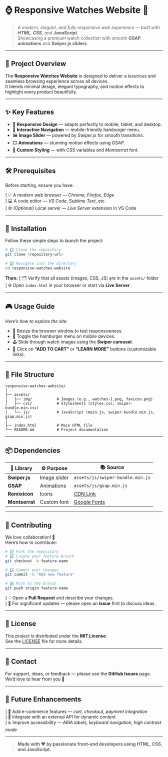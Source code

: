 # ⌚ **Responsive Watches Website** 🎨

> *A modern, elegant, and fully responsive web experience — built with **HTML**, **CSS**, and **JavaScript**.*  
> Showcasing a premium watch collection with smooth **GSAP animations** and **Swiper.js sliders**.

---

## 🌟 **Project Overview**

The **Responsive Watches Website** is designed to deliver a luxurious and seamless browsing experience across all devices.  
It blends minimal design, elegant typography, and motion effects to highlight every product beautifully.

---

## ✨ **Key Features**

- 🧩 **Responsive Design** — adapts perfectly to mobile, tablet, and desktop.  
- 🧭 **Interactive Navigation** — mobile-friendly hamburger menu.  
- 🖼️ **Image Slider** — powered by *Swiper.js* for smooth transitions.  
- 🎞️ **Animations** — stunning motion effects using *GSAP*.  
- 🎨 **Custom Styling** — with CSS variables and *Montserrat* font.

---

## 🛠️ **Prerequisites**

Before starting, ensure you have:

] ✅ A modern web browser — *Chrome, Firefox, Edge*  
] 💻 A code editor — *VS Code*, *Sublime Text*, etc.  
] ⚙️ *(Optional)* Local server — *Live Server* extension in VS Code

---

## 🚀 **Installation**

Follow these simple steps to launch the project:

```bash
# 1️⃣ Clone the repository
git clone <repository-url>

# 2️⃣ Navigate into the directory
cd responsive-watches-website
```

**Then:**
] 🗂️ Verify that all assets (images, CSS, JS) are in the `assets/` folder  
] 🌐 Open `index.html` in your browser or start via **Live Server**

---

## 🎮 **Usage Guide**

*Here’s how to explore the site:*

- 📱 Resize the browser window to test responsiveness.  
- 🍔 Toggle the hamburger menu on mobile devices.  
- 🕹️ Slide through watch images using the **Swiper carousel**.  
- 🛒 Click on **“ADD TO CART”** or **“LEARN MORE”** buttons (customizable links).

---

## 📁 **File Structure**

```
responsive-watches-website/
│
├── assets/
│   ├── img/           # Images (e.g., watches-1.png, favicon.png)
│   ├── css/           # Stylesheets (styles.css, swiper-bundle.min.css)
│   └── js/            # JavaScript (main.js, swiper-bundle.min.js, gsap.min.js)
│
├── index.html         # Main HTML file
└── README.md          # Project documentation
```

---

## 📦 **Dependencies**

| 🧩 Library | ⚙️ Purpose | 📚 Source |
|------------|-------------|-----------|
| **Swiper.js** | Image slider | `assets/js/swiper-bundle.min.js` |
| **GSAP** | Animations | `assets/js/gsap.min.js` |
| **Remixicon** | Icons | [CDN Link](https://cdnjs.com/libraries/remixicon) |
| **Montserrat** | Custom font | [Google Fonts](https://fonts.google.com/specimen/Montserrat) |

---

## 🤝 **Contributing**

We love collaboration! 💬  
Here’s how to contribute:

```bash
# 1️⃣ Fork the repository
# 2️⃣ Create your feature branch
git checkout -b feature-name

# 3️⃣ Commit your changes
git commit -m "Add new feature"

# 4️⃣ Push to the branch
git push origin feature-name
```

] 💡 Open a **Pull Request** and describe your changes.  
] 🧠 For significant updates — please open an **issue** first to discuss ideas.

---

## 📜 **License**

This project is distributed under the **MIT License**.  
See the [LICENSE](LICENSE) file for more details.

---

## 📧 **Contact**

For support, ideas, or feedback — please use the **GitHub Issues** page.  
We’d love to hear from you 💌

---

## 🎯 **Future Enhancements**

] 🛒 Add e-commerce features — *cart, checkout, payment integration*  
] 🔄 Integrate with an external API for dynamic content  
] ♿ Improve accessibility — *ARIA labels, keyboard navigation, high contrast mode*

---

> **Made with ❤️ by passionate front-end developers using HTML, CSS, and JavaScript.**
